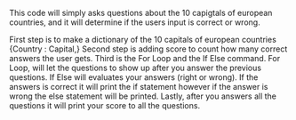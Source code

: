 This code will simply asks questions about the 10 capigtals of european countries, 
and it will determine if the users input is correct or wrong.

First step is to make a dictionary of the 10 capitals of european countries {Country : Capital,}
Second step is adding score to count how many correct answers the user gets.
Third is the For Loop and the If Else command. 
For Loop, will let the questions to show up after you answer the previous questions.
If Else will evaluates your answers (right or wrong). 
If the answers is correct it will print the if statement however if the answer is wrong the else statement will be printed.
Lastly, after you answers all the questions it will print your score to all the questions.

